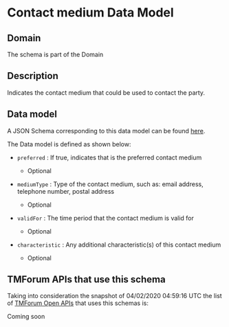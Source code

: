 # Contact medium Data Model

## Domain

The  schema is part of the  Domain

## Description

Indicates the contact medium that could be used to contact the party.

## Data model

A JSON Schema corresponding to this data model can be found
[here](https://github.com/tmforum-rand/schemas/blob/candidates/Common/ContactMedium.schema.json).

The Data model is defined as shown below:

- `preferred` : If true, indicates that is the preferred contact medium

  - Optional


- `mediumType` : Type of the contact medium, such as: email address, telephone number, postal address

  - Optional


- `validFor` : The time period that the contact medium is valid for

  - Optional


- `characteristic` : Any additional characteristic(s) of this contact medium

  - Optional






## TMForum APIs that use this schema

Taking into consideration the snapshot of 04/02/2020 04:59:16 UTC the list of [TMForum Open APIs](https://www.tmforum.org/open-apis/) that uses this schemas is:

Coming soon